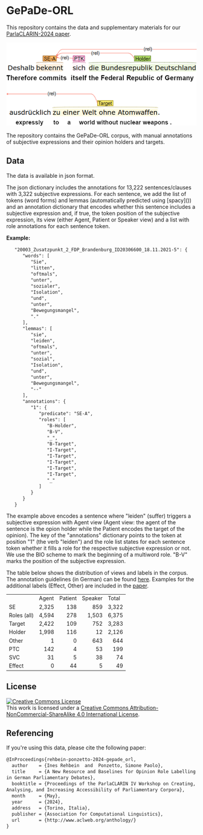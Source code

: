 # GePaDe-ORL

This repository contains the data and supplementary materials for our [ParlaCLARIN-2024 paper](https://github.com/umanlp/GePaDe-ORL/blob/master/docs/parlaclarin-2024-rehbein-ponzetto-ORL.pdf).

![Annotation example](example.png)


The repository contains the GePaDe-ORL corpus, with manual annotations of subjective expressions and their opinion holders and targets.

## Data

<p>The data is available in json format.</p>

<p>The json dictionary includes the annotations for 13,222 sentences/clauses with 3,322 subjective expressions. For each sentence, we add the list of tokens (word forms) and lemmas (automatically predicted using [spacy]()) and an annotation dictionary that encodes whether this sentence includes a subjective expression and, if true, the token position of the subjective expression, its view (either Agent, Patient or Speaker view) and a list with role annotations for each sentence token.
</p>

<p><b>Example:</b></p>

```
   "20003_Zusatzpunkt_2_FDP_Brandenburg_ID20306600_18.11.2021-5": {
      "words": [
         "Sie",
         "litten",
         "oftmals",
         "unter",
         "sozialer",
         "Isolation",
         "und",
         "unter",
         "Bewegungsmangel",
         "."
      ],
      "lemmas": [
         "sie",
         "leiden",
         "oftmals",
         "unter",
         "sozial",
         "Isolation",
         "und",
         "unter",
         "Bewegungsmangel",
         "--"
      ],
      "annotations": {
         "1": {
            "predicate": "SE-A",
            "roles": [
               "B-Holder",
               "B-V",
               "_",
               "B-Target",
               "I-Target",
               "I-Target",
               "I-Target",
               "I-Target",
               "I-Target",
               "_"
            ]
         }
      }
   }
```

The example above encodes a sentence where "leiden" (suffer) triggers a subjective expression with Agent view (Agent view: the agent of the sentence is the opion holder while the Patient encodes the target of the opinion).
The key of the "annotations" dictionary points to the token at position "1" (the verb "leiden") and the role list states for each sentence token whether it fills a role for the respective subjective expression or not.
We use the BIO scheme to mark the beginning of a multiword role. "B-V" marks the position of the subjective expression.

The table below shows the distribution of views and labels in the corpus.
The annotation guidelines (in German) can be found [here](https://github.com/umanlp/GePaDe-ORL/blob/master/docs/Annotation_Guidelines_ORL_German.pdf).
Examples for the additional labels (Effect, Other) are included in the [paper](https://github.com/umanlp/spkatt/blob/master/docs/parlaclarin-2024-rehbein-ponzetto-ORL.pdf).

<table text-align="right">
<th align="right">
<td>Agent</td>
<td>Patient</td>
<td>Speaker</td>
<td>Total</td>
</th>
<tr align="right">
<td align="left">SE</td><td>2,325</td><td>138</td><td>859</td><td>3,322</td>
</tr>
<tr align="right">
<td align="left">Roles (all)</td><td>4,594</td><td>278</td><td>1,503</td><td>6,375</td>
</tr>
<tr align="right">
<td align="left">Target</td><td>2,422</td><td> 109</td><td> 752</td><td> 3,283</td>
</tr>
<tr align="right">
<td align="left">Holder</td><td> 1,998</td><td> 116</td><td> 12</td><td> 2,126</td>
</tr>
<tr align="right">
<td align="left">Other</td><td> 1</td><td> 0</td><td> 643</td><td> 644</td>
</tr>
<tr align="right">
<td align="left">PTC</td><td> 142</td><td> 4</td><td> 53</td><td> 199</td>
</tr>
<tr align="right">
<td align="left">SVC</td><td> 31</td><td> 5</td><td> 38</td><td> 74</td>
</tr>
<tr align="right">
<td align="left">Effect</td><td> 0</td><td> 44</td><td> 5</td><td> 49</td>
</tr>
</table> 

## License

<a rel="license" href="http://creativecommons.org/licenses/by-nc-sa/4.0/"><img alt="Creative Commons License" style="border-width:0" src="https://i.creativecommons.org/l/by-nc-sa/4.0/88x31.png" /></a><br />This work is licensed under a <a rel="license" href="http://creativecommons.org/licenses/by-nc-sa/4.0/">Creative Commons Attribution-NonCommercial-ShareAlike 4.0 International License</a>.

## Referencing

If you're using this data, please cite the following paper: 

```
@InProceedings{rehbein-ponzetto-2024-gepade_orl,
  author    = {Ines Rehbein  and  Ponzetto, Simone Paolo},
  title     = {A New Resource and Baselines for Opinion Role Labelling in German Parliamentary Debates},
  booktitle = {Proceedings of the ParlaCLARIN IV Workshop on Creating, Analysing, and Increasing Accessibility of Parliamentary Corpora},
  month     = {May},
  year      = {2024},
  address   = {Torino, Italia},
  publisher = {Association for Computational Linguistics},
  url       = {http://www.aclweb.org/anthology/}
}
```









